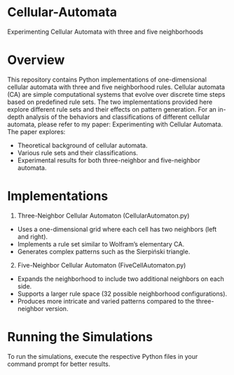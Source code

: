 # Cellular-Automata
Experimenting Cellular Automata with three and five neighborhoods

# Overview
This repository contains Python implementations of one-dimensional cellular automata with three and five neighborhood rules. Cellular automata (CA) are simple computational systems that evolve over discrete time steps based on predefined rule sets. The two implementations provided here explore different rule sets and their effects on pattern generation.
For an in-depth analysis of the behaviors and classifications of different cellular automata, please refer to my paper: Experimenting with Cellular Automata.
The paper explores:

-  Theoretical background of cellular automata.
-  Various rule sets and their classifications.
-  Experimental results for both three-neighbor and five-neighbor automata.

# Implementations
1. Three-Neighbor Cellular Automaton (CellularAutomaton.py)

-  Uses a one-dimensional grid where each cell has two neighbors (left and right).
-  Implements a rule set similar to Wolfram’s elementary CA.
-  Generates complex patterns such as the Sierpiński triangle.

2. Five-Neighbor Cellular Automaton (FiveCellAutomaton.py)

-  Expands the neighborhood to include two additional neighbors on each side.
-  Supports a larger rule space (32 possible neighborhood configurations).
-  Produces more intricate and varied patterns compared to the three-neighbor version.
# Running the Simulations
To run the simulations, execute the respective Python files in your command prompt for better results.

